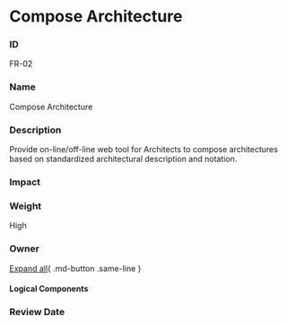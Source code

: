 

# Compose Architecture


### ID

FR-02


### Name

Compose Architecture


### Description

Provide on-line/off-line web tool for Architects to compose architectures based on standardized architectural description and notation. 


### Impact




### Weight

High


### Owner



[Expand all](#){ .md-button .same-line }


#### Logical Components


    



### Review Date


